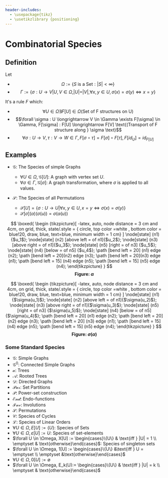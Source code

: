 ```yaml
---
header-includes:
  - \usepackage{tikz}
  - \usetikzlibrary {positioning}
---
```

# Combinatorial Species

## Definition
Let

- $$\Omega := \{S \text{ is a Set}: |S| < \infty \}$$
- $$\Gamma := \{\sigma : U \longrightarrow V | U, V \in \Omega, |U| = |V|, \forall x, y \in U, \sigma(x) = \sigma(y) \iff x = y\}$$

It's a rule $F$ which:

- $$\forall U \in \Omega \exists F[U] \in \Omega \text{(Set of F structures on U)}$$
- $$\forall \sigma : U \longrightarrow V \in \Gamma \exists F[\sigma] \in \Gamma, F[\sigma] : F[U] \longrightarrow F[V] \text{(Transport of F structure along } \sigma \text)$$
- $$\forall \sigma : U \longrightarrow V, \tau : V \longrightarrow W \in \Gamma, F[\sigma \circ \tau] = F[\sigma] \circ F[\tau], F[id_U] = id_{F[U]}$$

## Examples
- $\mathcal{G}$: The Species of simple Graphs
  - $\forall U \in \Omega, \mathcal{G}[U]$: A graph with vertex set $U$.
  - $\forall \sigma \in \Gamma, \mathcal{G}[\sigma]$: A graph transformation, where $\sigma$ is applied to all values.

- $\mathcal{S}$: The Species of all Permutations
  - $\mathcal{S}[U] = \left\{\sigma : U \longrightarrow U | \forall x, y \in U, x = y \iff \sigma(x) = \sigma(y)\right\}$
  - $\mathcal{S}[\sigma](\alpha)(\sigma(u)) = \sigma(\alpha(u))$



$$
\boxed{
\begin {tikzpicture}[
  -latex,
  auto,
  node distance = 3 cm and 4cm,
  on grid,
  thick,
  state/.style = { circle, top color =white , bottom color = blue!20, draw, blue, text=blue, minimum width = 1 cm}
]
  \node[state] (n1) {$u_1$};
  \node[state] (n2) [above left = of n1]{$u_2$};
  \node[state] (n3) [above right = of n1]{$u_3$};
  \node[state] (n5) [right = of n3] {$u_5$};
  \node[state] (n4) [below = of n5] {$u_4$};
  \path [bend left = 20] (n1) edge (n2);
  \path [bend left = 20](n2) edge (n3);
  \path [bend left = 20](n3) edge (n1);
  \path [bend left = 15] (n4) edge (n5);
  \path [bend left = 15] (n5) edge (n4);
\end{tikzpicture}
}
$$
**$$\text{Figure: }\alpha$$**

$$
\boxed{
\begin {tikzpicture}[
  -latex,
  auto,
  node distance = 3 cm and 4cm,
  on grid,
  thick,
  state/.style = { circle, top color =white , bottom color = blue!20, draw, blue, text=blue, minimum width = 1 cm}
]
  \node[state] (n1) {$\sigma(u_1)$};
  \node[state] (n2) [above left = of n1]{$\sigma(u_2)$};
  \node[state] (n3) [above right = of n1]{$\sigma(u_3)$};
  \node[state] (n5) [right = of n3] {$\sigma(u_5)$};
  \node[state] (n4) [below = of n5] {$\sigma(u_4)$};
  \path [bend left = 20] (n1) edge (n2);
  \path [bend left = 20] (n2) edge (n3);
  \path [bend left = 20] (n3) edge (n1);
  \path [bend left = 15] (n4) edge (n5);
  \path [bend left = 15] (n5) edge (n4);
\end{tikzpicture}
}
$$
**$$\text{Figure: }\sigma(\alpha)$$**

### Some Standard Species
- $\mathcal{G}$: Simple Graphs
- $\mathcal{G}^0$: Connected Simple Graphs
- $\mathcal{a}$: Trees
- $\mathcal{A}$: Rooted Trees
- $\mathcal{D}$: Directed Graphs
- $\mathcal{Par}$: Set Partitions
- $\mathcal{P}$: Power-set construction
- $\mathcal{End}$: Endo-functions
- $\mathcal{Inv}$: Involutions
- $\mathcal{S}$: Permutations
- $\mathcal{C}$: Species of Cycles
- $\mathcal{L}$: Species of Linear Orders
- $\forall U \in \Omega, E[U] := \{U\}$: Species of Sets
- $\forall U \in \Omega, \varepsilon[U] := U$: Species of set-elements
- $\forall U \in \Omega, X[U] := \begin{cases}\{U\} & \text{iff } |U| = 1 \\ \emptyset & \text{otherwise}\end{cases}$: Species of singleton sets
- $\forall U \in \Omega, 1[U] := \begin{cases}\{U\} &\text{iff } U = \emptyset \\ \emptyset &\text{otherwise}\end{cases}$
- $\forall U \in \Omega, 0[U] := \emptyset$
- $\forall U \in \Omega, E_k(U):= \begin{cases}\{U\} & \text{iff } |U| = k \\ \emptyset & \text{otherwise}\end{cases}$
